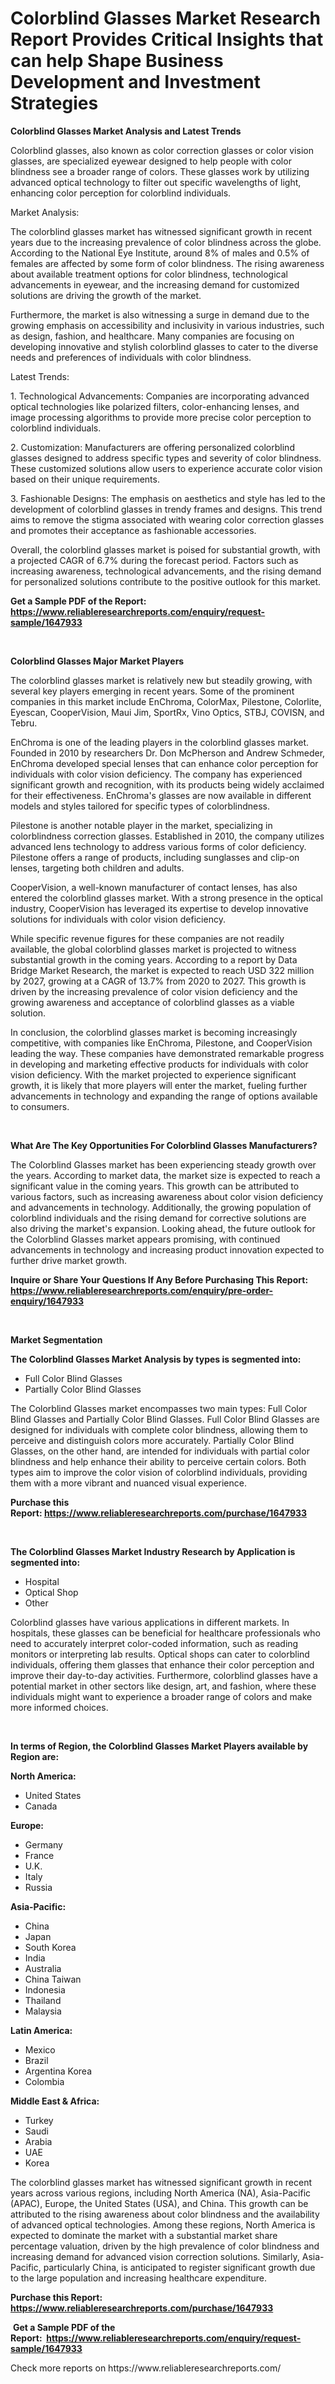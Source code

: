 <p><h1>Colorblind Glasses Market Research Report Provides Critical Insights that can help Shape Business Development and Investment Strategies</h1></p><p><strong>Colorblind Glasses Market Analysis and Latest Trends</strong></p>
<p><p>Colorblind glasses, also known as color correction glasses or color vision glasses, are specialized eyewear designed to help people with color blindness see a broader range of colors. These glasses work by utilizing advanced optical technology to filter out specific wavelengths of light, enhancing color perception for colorblind individuals.</p><p>Market Analysis:</p><p>The colorblind glasses market has witnessed significant growth in recent years due to the increasing prevalence of color blindness across the globe. According to the National Eye Institute, around 8% of males and 0.5% of females are affected by some form of color blindness. The rising awareness about available treatment options for color blindness, technological advancements in eyewear, and the increasing demand for customized solutions are driving the growth of the market.</p><p>Furthermore, the market is also witnessing a surge in demand due to the growing emphasis on accessibility and inclusivity in various industries, such as design, fashion, and healthcare. Many companies are focusing on developing innovative and stylish colorblind glasses to cater to the diverse needs and preferences of individuals with color blindness.</p><p>Latest Trends:</p><p>1. Technological Advancements: Companies are incorporating advanced optical technologies like polarized filters, color-enhancing lenses, and image processing algorithms to provide more precise color perception to colorblind individuals.</p><p>2. Customization: Manufacturers are offering personalized colorblind glasses designed to address specific types and severity of color blindness. These customized solutions allow users to experience accurate color vision based on their unique requirements.</p><p>3. Fashionable Designs: The emphasis on aesthetics and style has led to the development of colorblind glasses in trendy frames and designs. This trend aims to remove the stigma associated with wearing color correction glasses and promotes their acceptance as fashionable accessories.</p><p>Overall, the colorblind glasses market is poised for substantial growth, with a projected CAGR of 6.7% during the forecast period. Factors such as increasing awareness, technological advancements, and the rising demand for personalized solutions contribute to the positive outlook for this market.</p></p>
<p><strong>Get a Sample PDF of the Report:&nbsp; <a href="https://www.reliableresearchreports.com/enquiry/request-sample/1647933">https://www.reliableresearchreports.com/enquiry/request-sample/1647933</a></strong></p>
<p>&nbsp;</p>
<p><strong>Colorblind Glasses Major Market Players</strong></p>
<p><p>The colorblind glasses market is relatively new but steadily growing, with several key players emerging in recent years. Some of the prominent companies in this market include EnChroma, ColorMax, Pilestone, Colorlite, Eyescan, CooperVision, Maui Jim, SportRx, Vino Optics, STBJ, COVISN, and Tebru.</p><p>EnChroma is one of the leading players in the colorblind glasses market. Founded in 2010 by researchers Dr. Don McPherson and Andrew Schmeder, EnChroma developed special lenses that can enhance color perception for individuals with color vision deficiency. The company has experienced significant growth and recognition, with its products being widely acclaimed for their effectiveness. EnChroma's glasses are now available in different models and styles tailored for specific types of colorblindness.</p><p>Pilestone is another notable player in the market, specializing in colorblindness correction glasses. Established in 2010, the company utilizes advanced lens technology to address various forms of color deficiency. Pilestone offers a range of products, including sunglasses and clip-on lenses, targeting both children and adults.</p><p>CooperVision, a well-known manufacturer of contact lenses, has also entered the colorblind glasses market. With a strong presence in the optical industry, CooperVision has leveraged its expertise to develop innovative solutions for individuals with color vision deficiency.</p><p>While specific revenue figures for these companies are not readily available, the global colorblind glasses market is projected to witness substantial growth in the coming years. According to a report by Data Bridge Market Research, the market is expected to reach USD 322 million by 2027, growing at a CAGR of 13.7% from 2020 to 2027. This growth is driven by the increasing prevalence of color vision deficiency and the growing awareness and acceptance of colorblind glasses as a viable solution.</p><p>In conclusion, the colorblind glasses market is becoming increasingly competitive, with companies like EnChroma, Pilestone, and CooperVision leading the way. These companies have demonstrated remarkable progress in developing and marketing effective products for individuals with color vision deficiency. With the market projected to experience significant growth, it is likely that more players will enter the market, fueling further advancements in technology and expanding the range of options available to consumers.</p></p>
<p>&nbsp;</p>
<p><strong>What Are The Key Opportunities For Colorblind Glasses Manufacturers?</strong></p>
<p><p>The Colorblind Glasses market has been experiencing steady growth over the years. According to market data, the market size is expected to reach a significant value in the coming years. This growth can be attributed to various factors, such as increasing awareness about color vision deficiency and advancements in technology. Additionally, the growing population of colorblind individuals and the rising demand for corrective solutions are also driving the market's expansion. Looking ahead, the future outlook for the Colorblind Glasses market appears promising, with continued advancements in technology and increasing product innovation expected to further drive market growth.</p></p>
<p><strong>Inquire or Share Your Questions If Any Before Purchasing This Report: <a href="https://www.reliableresearchreports.com/enquiry/pre-order-enquiry/1647933">https://www.reliableresearchreports.com/enquiry/pre-order-enquiry/1647933</a></strong></p>
<p>&nbsp;</p>
<p><strong>Market Segmentation</strong></p>
<p><strong>The Colorblind Glasses Market Analysis by types is segmented into:</strong></p>
<p><ul><li>Full Color Blind Glasses</li><li>Partially Color Blind Glasses</li></ul></p>
<p><p>The Colorblind Glasses market encompasses two main types: Full Color Blind Glasses and Partially Color Blind Glasses. Full Color Blind Glasses are designed for individuals with complete color blindness, allowing them to perceive and distinguish colors more accurately. Partially Color Blind Glasses, on the other hand, are intended for individuals with partial color blindness and help enhance their ability to perceive certain colors. Both types aim to improve the color vision of colorblind individuals, providing them with a more vibrant and nuanced visual experience.</p></p>
<p><strong>Purchase this Report:&nbsp;<a href="https://www.reliableresearchreports.com/purchase/1647933">https://www.reliableresearchreports.com/purchase/1647933</a></strong></p>
<p>&nbsp;</p>
<p><strong>The Colorblind Glasses Market Industry Research by Application is segmented into:</strong></p>
<p><ul><li>Hospital</li><li>Optical Shop</li><li>Other</li></ul></p>
<p><p>Colorblind glasses have various applications in different markets. In hospitals, these glasses can be beneficial for healthcare professionals who need to accurately interpret color-coded information, such as reading monitors or interpreting lab results. Optical shops can cater to colorblind individuals, offering them glasses that enhance their color perception and improve their day-to-day activities. Furthermore, colorblind glasses have a potential market in other sectors like design, art, and fashion, where these individuals might want to experience a broader range of colors and make more informed choices.</p></p>
<p>&nbsp;</p>
<p><strong>In terms of Region, the Colorblind Glasses Market Players available by Region are:</strong></p>
<p>
    <p> <strong> North America: </strong>
        <ul>
            <li>United States</li>
            <li>Canada</li>
        </ul>
        </p> 
    <p> <strong> Europe: </strong>
        <ul>
            <li>Germany</li>
            <li>France</li>
            <li>U.K.</li>
            <li>Italy</li>
            <li>Russia</li>
        </ul>
        </p> 
    <p> <strong> Asia-Pacific: </strong>
        <ul>
            <li>China</li>
            <li>Japan</li>
            <li>South Korea</li>
            <li>India</li>
            <li>Australia</li>
            <li>China Taiwan</li>
            <li>Indonesia</li>
            <li>Thailand</li>
            <li>Malaysia</li>
        </ul>
        </p> 
    <p> <strong> Latin America: </strong>
        <ul>
            <li>Mexico</li>
            <li>Brazil</li>
            <li>Argentina Korea</li>
            <li>Colombia</li>
        </ul>
        </p> 
    <p> <strong> Middle East & Africa: </strong>
        <ul>
            <li>Turkey</li>
            <li>Saudi</li>
            <li>Arabia</li>
            <li>UAE</li>
            <li>Korea</li>
        </ul>
    </p>
    </p>
<p><p>The colorblind glasses market has witnessed significant growth in recent years across various regions, including North America (NA), Asia-Pacific (APAC), Europe, the United States (USA), and China. This growth can be attributed to the rising awareness about color blindness and the availability of advanced optical technologies. Among these regions, North America is expected to dominate the market with a substantial market share percentage valuation, driven by the high prevalence of color blindness and increasing demand for advanced vision correction solutions. Similarly, Asia-Pacific, particularly China, is anticipated to register significant growth due to the large population and increasing healthcare expenditure.</p></p>
<p><strong>Purchase this Report: <a href="https://www.reliableresearchreports.com/purchase/1647933">https://www.reliableresearchreports.com/purchase/1647933</a></strong></p>
<p>&nbsp;<strong>Get a Sample PDF of the Report:&nbsp;&nbsp;<a href="https://www.reliableresearchreports.com/enquiry/request-sample/1647933">https://www.reliableresearchreports.com/enquiry/request-sample/1647933</a></strong></p>
<p><strong></strong></p>
<p>Check more reports on https://www.reliableresearchreports.com/</p>